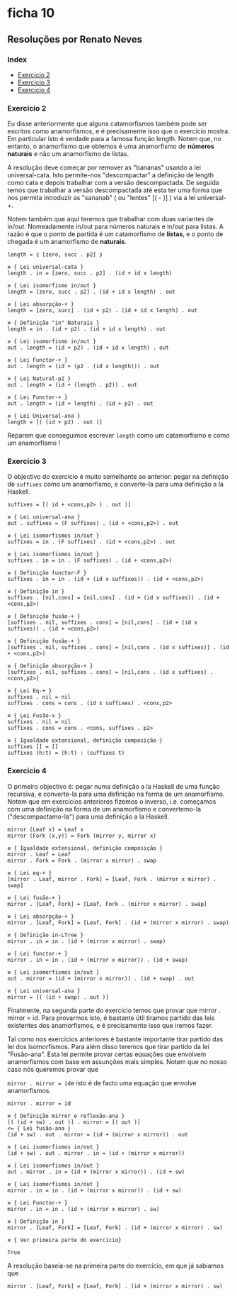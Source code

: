   

# ficha 10


## Resoluções por Renato Neves


### Index

-  [Exercicio 2](#ex2)
-  [Exercicio 3](#ex3)
-  [Exercicio 4](#ex4)

### <a id="ex2"></a> Exercicio 2

Eu disse anteriormente que alguns catamorfismos também pode ser escritos como anamorfismos, e é precisamente isso que o exercício mostra. Em particular isto é verdade para a famosa função length. Notem que, no entanto, o anamorfismo que obtemos é uma anamorfismo de **números naturais** e não um anamorfismo de listas.

A resolução deve começar por remover as "bananas" usando a lei universal-cata. Isto permite-nos "descompactar" a definição de length como cata e depois trabalhar com a versão descompactada. De seguida  temos que trabalhar a versão descompactada até esta ter uma forma que nos permita introduzir as "sananab" ( ou "lentes" [( - )] ) via a lei universal-+. 

Notem também que aqui teremos que trabalhar com duas variantes de in/out. Nomeadamente in/out para números naturais e in/out para listas. A razão é que o ponto de partida é um catamorfismo de **listas**, e o ponto de chegada é um anamorfismo de **naturais**.

`length = ⦇ [zero, succ . p2] ⦈`  

`≡ { Lei universal-cata }`  
`length . in = [zero, succ . p2] . (id + id x length)`  

`≡ { Lei isomorfismo in/out }`  
`length = [zero, succ . p2] . (id + id x length) . out`  

`≡ { Lei absorpção-+ }`  
`length = [zero, succ] . (id + p2) . (id + id x length) . out`  

`≡ { Definição "in" Naturais }`  
`length = in . (id + p2) . (id + id x length) . out`  

`≡ { Lei isomorfismo in/out }`  
`out . length = (id + p2) . (id + id x length) . out`  

`≡ { Lei Functor-+ }`  
`out . length = (id + (p2 . (id x length))) . out`  

`≡ { Lei Natural-p2 }`  
`out . length = (id + (length . p2)) . out`  

`≡ { Lei Functor-+ }`  
`out . length = (id + length) . (id + p2) . out`  

`≡ { Lei Universal-ana }`  
`length = [( (id + p2) . out )]`

Reparem que conseguimos escrever `length` como um catamorfismo e como um anamorfismo !
  
### <a id="ex3"></a> Exercicio 3

O objectivo do exercício é muito semelhante ao anterior: pegar na definição de `suffixes` como um anamorfismo, e converte-la para uma definição a la Haskell. 

`suffixes = [( id + <cons,p2> ) . out )]`  

`≡ { Lei universal-ana }`  
`out . suffixes = (F suffixes) . (id + <cons,p2>) . out`  

`≡ { Lei isomorfismos in/out }`  
`suffixes = in . (F suffixes) . (id + <cons,p2>) . out`  

`≡ { Lei isomorfismos in/out }`  
`suffixes . in = in . (F suffixes) . (id + <cons,p2>)`  

`≡ { Definição functor-F }`  
`suffixes . in = in . (id + (id x suffixes)) . (id + <cons,p2>)`  

`≡ { Definição in }`  
`suffixes . [nil,cons] = [nil,cons] . (id + (id x suffixes)) . (id + <cons,p2>)`  

`≡ { Definição fusão-+ }`  
`[suffixes . nil, suffixes . cons] = [nil,cons] . (id + (id x suffixes)) . (id + <cons,p2>)`  

`≡ { Definição fusão-+ }`  
`[suffixes . nil, suffixes . cons] = [nil,cons . (id x suffixes)] . (id + <cons,p2>)`  

`≡ { Definição absorpção-+ }`  
`[suffixes . nil, suffixes . cons] = [nil,cons . (id x suffixes) . <cons,p2>]`  

`≡ { Lei Eq-+ }`  
`suffixes . nil = nil`  
`suffixes . cons = cons . (id x suffixes) . <cons,p2>`  

`≡ { Lei Fusão-x }`  
`suffixes . nil = nil`  
`suffixes . cons = cons . <cons, suffixes . p2>`  

`≡ { Igualdade extensional, definição composição }`  
`suffixes [] = []`  
`suffixes (h:t) = (h:t) : (suffixes t)`



### <a id="ex4"></a> Exercicio 4

O primeiro objectivo é: pegar numa definição a la Haskell de uma função recursiva, e converte-la para uma definição na forma de um anamorfismo. Notem que em exercícios anteriores fizemos o inverso, i.e. começamos com uma definição na forma de um anamorfismo e convertemo-la ("descompactamo-la") para uma definição a la Haskell.

`mirror (Leaf x) = Leaf x`  
`mirror (Fork (x,y)) = Fork (mirror y, mirror x)`  

`≡ { Igualdade extensional, definição composição }`  
`mirror . Leaf = Leaf`  
`mirror . Fork = Fork . (mirror x mirror) . swap`  

`≡ { Lei eq-+ }`  
`[mirror . Leaf, mirror . Fork] = [Leaf, Fork . (mirror x mirror) . swap]`  

`≡ { Lei fusão-+ }`  
`mirror . [Leaf, Fork] = [Leaf, Fork . (mirror x mirror) . swap]`  

`≡ { Lei absorpção-+ }`  
`mirror . [Leaf, Fork] = [Leaf, Fork] . (id + (mirror x mirror) . swap)`  

`≡ { Definição in-LTree }`  
`mirror . in = in . (id + (mirror x mirror) . swap)`  

`≡ { Lei functor-+ }`  
`mirror . in = in . (id + (mirror x mirror)) . (id + swap)`  

`≡ { Lei isomorfismos in/out }`  
`out . mirror = (id + (mirror x mirror)) . (id + swap) . out`  

`≡ { Lei universal-ana }`  
`mirror = [( (id + swap) . out )]`

Finalmente, na segunda parte do exercício temos que provar que mirror . mirror = id. Para provarmos isto, é bastante útil tiramos partido das leis existentes dos anamorfismos, e é precisamente isso que iremos fazer. 

Tal como nos exercícios anteriores é bastante importante tirar partido das lei dos isomorfismos. Para além disso teremos que tirar partido da lei "Fusão-ana". Esta lei permite provar certas equações que envolvem  anamorfismos com base em assunções mais simples. Notem que no nosso caso nós queremos provar que

`mirror . mirror = id`e isto é de facto uma equação que envolve anamorfismos.

`mirror . mirror = id`  

`≡ { Definição mirror e reflexão-ana }`  
`[( (id + sw) . out )] . mirror = [( out )]`  
`<= { Lei fusão-ana }`  
`(id + sw) . out . mirror = (id + (mirror x mirror)) . out`  

`≡ { Lei isomorfismos in/out }`  
`(id + sw) . out . mirror . in = (id + (mirror x mirror))`  

`≡ { Lei isomorfismos in/out }`  
`out . mirror . in = (id + (mirror x mirror)) . (id + sw)`  

`≡ { Lei isomorfismos in/out }`  
`mirror . in = in . (id + (mirror x mirror)) . (id + sw)`  

`≡ { Lei Functor-+ }`  
`mirror . in = in . (id + (mirror x mirror) . sw)`  

`≡ { Definição in }`  
`mirror . [Leaf, Fork] = [Leaf, Fork] . (id + (mirror x mirror) . sw)`  

`≡ { Ver primeira parte do exercício}`  

`True` 

A resolução baseia-se na primeira parte do exercício, em que já sabiamos que

`mirror . [Leaf, Fork] = [Leaf, Fork] . (id + (mirror x mirror) . sw)`




  
  
